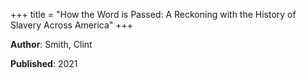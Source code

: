 +++
title = "How the Word is Passed: A Reckoning with the History of Slavery Across America"
+++



**Author**: Smith, Clint

**Published**: 2021